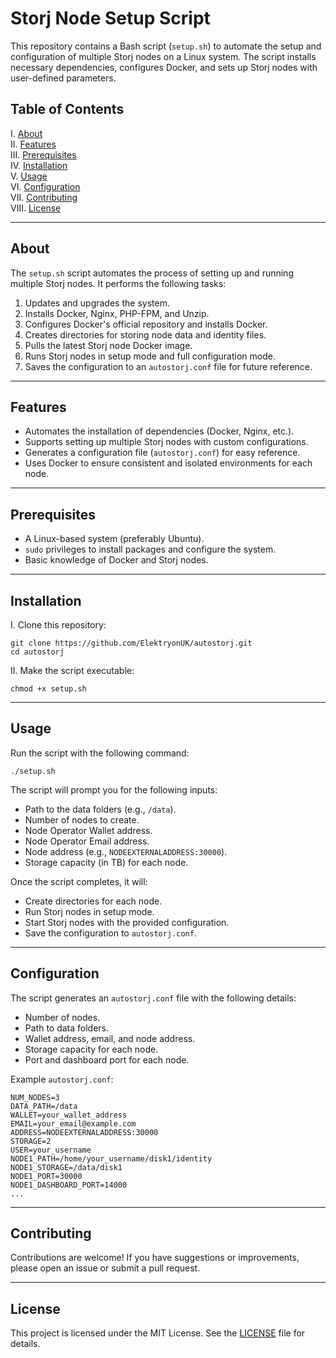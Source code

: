 # Storj Node Setup Script

This repository contains a Bash script (`setup.sh`) to automate the setup and configuration of multiple Storj nodes on a Linux system. The script installs necessary dependencies, configures Docker, and sets up Storj nodes with user-defined parameters.

## Table of Contents
I. [About](#about)  
II. [Features](#features)  
III. [Prerequisites](#prerequisites)  
IV. [Installation](#installation)  
V. [Usage](#usage)  
VI. [Configuration](#configuration)  
VII. [Contributing](#contributing)  
VIII. [License](#license)  

---

## About
The `setup.sh` script automates the process of setting up and running multiple Storj nodes. It performs the following tasks:
1. Updates and upgrades the system.
2. Installs Docker, Nginx, PHP-FPM, and Unzip.
3. Configures Docker's official repository and installs Docker.
4. Creates directories for storing node data and identity files.
5. Pulls the latest Storj node Docker image.
6. Runs Storj nodes in setup mode and full configuration mode.
7. Saves the configuration to an `autostorj.conf` file for future reference.

---

## Features
- Automates the installation of dependencies (Docker, Nginx, etc.).
- Supports setting up multiple Storj nodes with custom configurations.
- Generates a configuration file (`autostorj.conf`) for easy reference.
- Uses Docker to ensure consistent and isolated environments for each node.

---

## Prerequisites
- A Linux-based system (preferably Ubuntu).
- `sudo` privileges to install packages and configure the system.
- Basic knowledge of Docker and Storj nodes.

---

## Installation
I. Clone this repository:
   ```
   git clone https://github.com/ElektryonUK/autostorj.git
   cd autostorj
   ```

II. Make the script executable:
   ```
   chmod +x setup.sh
   ```

---

## Usage
Run the script with the following command:
```
./setup.sh
```

The script will prompt you for the following inputs:
- Path to the data folders (e.g., `/data`).
- Number of nodes to create.
- Node Operator Wallet address.
- Node Operator Email address.
- Node address (e.g., `NODEEXTERNALADDRESS:30000`).
- Storage capacity (in TB) for each node.

Once the script completes, it will:
- Create directories for each node.
- Run Storj nodes in setup mode.
- Start Storj nodes with the provided configuration.
- Save the configuration to `autostorj.conf`.

---

## Configuration
The script generates an `autostorj.conf` file with the following details:
- Number of nodes.
- Path to data folders.
- Wallet address, email, and node address.
- Storage capacity for each node.
- Port and dashboard port for each node.

Example `autostorj.conf`:
```
NUM_NODES=3
DATA_PATH=/data
WALLET=your_wallet_address
EMAIL=your_email@example.com
ADDRESS=NODEEXTERNALADDRESS:30000
STORAGE=2
USER=your_username
NODE1_PATH=/home/your_username/disk1/identity
NODE1_STORAGE=/data/disk1
NODE1_PORT=30000
NODE1_DASHBOARD_PORT=14000
...
```
---

## Contributing
Contributions are welcome! If you have suggestions or improvements, please open an issue or submit a pull request.

---

## License
This project is licensed under the MIT License. See the [LICENSE](LICENSE) file for details.
